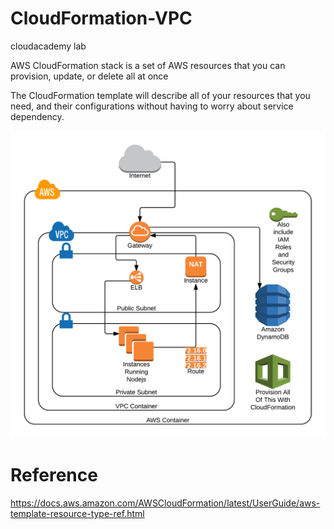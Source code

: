 # CloudFormation-VPC
 cloudacademy lab
 
 AWS CloudFormation stack is	a set of AWS resources that you can provision, update, or delete all at once 
 
 The CloudFormation template will describe all of your resources that you need, and their configurations without having to worry about service dependency.

![arch](scalable_devops_-_planning_-_001-desired-arch-5d6d38d4-512c-4870-aa09-e5c9ee010e0f.png)

# Reference
https://docs.aws.amazon.com/AWSCloudFormation/latest/UserGuide/aws-template-resource-type-ref.html
